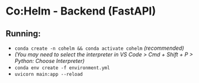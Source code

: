 # Co:Helm - Backend (FastAPI)

## Running:

- `conda create -n cohelm && conda activate cohelm` _(recommended)_
- _(You may need to select the interpreter in VS Code > Cmd + Shift + P > Python: Choose Interpreter)_
- `conda env create -f environment.yml`
- `uvicorn main:app --reload`
